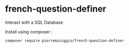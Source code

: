 # french-question-definer
Interact with a SQL Database

Install using composer :
```
composer require pierreminiggio/french-question-definer
```
